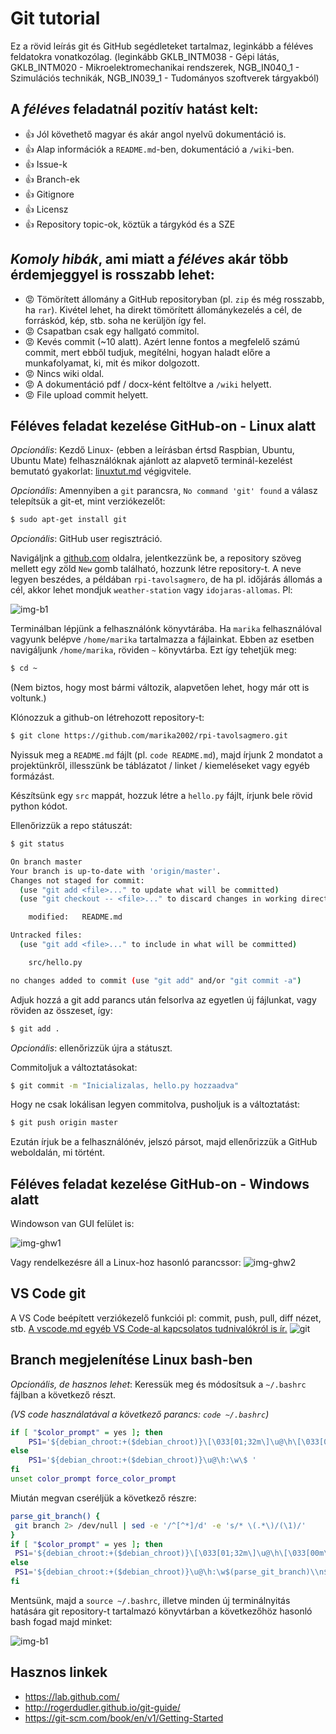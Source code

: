 # Git tutorial
Ez a rövid leírás git és GitHub segédleteket tartalmaz, leginkább a féléves feldatokra vonatkozólag. (leginkább GKLB_INTM038 - Gépi látás, GKLB_INTM020 - Mikroelektromechanikai rendszerek, NGB_IN040_1 - Szimulációs technikák, NGB_IN039_1 - Tudományos szoftverek tárgyakból)

## A *féléves* feladatnál pozitív hatást kelt:
- :+1: Jól követhető magyar és akár angol nyelvű dokumentáció is.
- :+1: Alap információk a `README.md`-ben, dokumentáció a `/wiki`-ben.
- :+1: Issue-k
- :+1: Branch-ek
- :+1: Gitignore
- :+1: Licensz
- :+1: Repository topic-ok, köztük a tárgykód és a SZE

## *Komoly hibák*, ami miatt a *féléves* akár több érdemjeggyel is rosszabb  lehet:
- :rage: Tömörített állomány a GitHub repositoryban (pl. `zip` és még rosszabb, ha `rar`). Kivétel lehet, ha direkt tömörített állománykezelés a cél, de forráskód, kép, stb. soha ne kerüljön így fel. 
- :rage: Csapatban csak egy hallgató commitol.
- :rage: Kevés commit (~10 alatt). Azért lenne fontos a megfelelő számú commit, mert ebből tudjuk, megítélni, hogyan haladt előre a munkafolyamat, ki, mit és mikor dolgozott.
- :rage: Nincs wiki oldal.
- :rage: A dokumentáció pdf / docx-ként feltöltve a `/wiki` helyett.
- :rage: File upload commit helyett.

## Féléves feladat kezelése GitHub-on - Linux alatt
*Opcionális*: Kezdő Linux- (ebben a leírásban értsd Raspbian, Ubuntu, Ubuntu Mate) felhasználóknak ajánlott az alapvető terminál-kezelést bemutató gyakorlat: [linuxtut.md](linuxtut.md) végigvitele.

*Opcionális*: Amennyiben a `git` parancsra, `No command 'git' found` a válasz telepítsük a git-et, mint verziókezelőt:

```bash
$ sudo apt-get install git
```

*Opcionális*: GitHub user regisztráció.

Navigáljnk a [github.com](https://github.com/) oldalra, jelentkezzünk be, a repository szöveg mellett egy zöld `New` gomb található, hozzunk létre repository-t. A neve legyen beszédes, a példában `rpi-tavolsagmero`, de ha pl. időjárás állomás a cél, akkor lehet mondjuk `weather-station` vagy `idojaras-allomas`. Pl:

![img-b1](img/repo01.png)

Terminálban lépjünk a felhasználónk könyvtárába. Ha `marika` felhasználóval vagyunk belépve `/home/marika` tartalmazza a fájlainkat. 
Ebben az esetben navigáljunk `/home/marika`, röviden `~` könyvtárba. Ezt így tehetjük meg:

```bash
$ cd ~
```

(Nem biztos, hogy most bármi változik, alapvetően lehet, hogy már ott is voltunk.)

Klónozzuk a github-on létrehozott repository-t:
```bash
$ git clone https://github.com/marika2002/rpi-tavolsagmero.git
```

Nyissuk meg a `README.md` fájlt (pl. `code README.md`), majd írjunk 2 mondatot a projektünkről, illesszünk be táblázatot / linket / kiemeléseket vagy egyéb formázást.

Készítsünk egy `src` mappát, hozzuk létre a `hello.py` fájlt, írjunk bele rövid python kódot.

Ellenőrizzük a repo státuszát:

``` bash
$ git status

On branch master
Your branch is up-to-date with 'origin/master'.
Changes not staged for commit:
  (use "git add <file>..." to update what will be committed)
  (use "git checkout -- <file>..." to discard changes in working directory)

	modified:   README.md

Untracked files:
  (use "git add <file>..." to include in what will be committed)

    src/hello.py

no changes added to commit (use "git add" and/or "git commit -a")
```

Adjuk hozzá a git add parancs után felsorlva az egyetlen új fájlunkat, vagy röviden az összeset, így:

``` bash
$ git add .
```

*Opcionális*: ellenőrizzük újra a státuszt.

Commitoljuk a változtatásokat:
``` bash
$ git commit -m "Inicializalas, hello.py hozzaadva"
```

Hogy ne csak lokálisan legyen commitolva, pusholjuk is a változtatást:
``` bash
$ git push origin master
```

Ezután írjuk be a felhasználónév, jelszó pársot, majd ellenőrizzük a GitHub weboldalán, mi történt.

## Féléves feladat kezelése GitHub-on - Windows alatt
Windowson van GUI felület is:

![img-ghw1](img/githubwin01.png)

Vagy rendelkezésre áll a Linux-hoz hasonló parancssor:
![img-ghw2](img/githubwin02.png)


## VS Code git
A VS Code beépített verziókezelő funkciói pl: commit, push, pull, diff nézet, stb. [A vscode.md egyéb VS Code-al kapcsolatos tudnivalókról is ír.](vscode.md)
![git](img/vsgit.png)

## Branch megjelenítése Linux bash-ben
*Opcionális, de hasznos lehet*: Keressük meg és módosítsuk a `~/.bashrc` fájlban a következő részt. 

*(VS code használatával a következő parancs: `code ~/.bashrc`)*

``` bash
if [ "$color_prompt" = yes ]; then
    PS1='${debian_chroot:+($debian_chroot)}\[\033[01;32m\]\u@\h\[\033[00m\]:\[\033[01;34m\]\w\[\033[00m\]\$ '
else
    PS1='${debian_chroot:+($debian_chroot)}\u@\h:\w\$ '
fi
unset color_prompt force_color_prompt
```

Miután megvan cseréljük a következő részre:

``` bash
parse_git_branch() {
 git branch 2> /dev/null | sed -e '/^[^*]/d' -e 's/* \(.*\)/(\1)/'
}
if [ "$color_prompt" = yes ]; then
 PS1='${debian_chroot:+($debian_chroot)}\[\033[01;32m\]\u@\h\[\033[00m\]:\[\033[01;34m\]\w\[\033[01;31m\]$(parse_git_branch)\[\033[00m\]\n\$ '
else
 PS1='${debian_chroot:+($debian_chroot)}\u@\h:\w$(parse_git_branch)\\n$ '
fi
``` 
Mentsünk, majd a `source ~/.bashrc`, illetve minden új terminálnyitás hatására git repository-t tartalmazó könyvtárban a következőhöz hasonló bash fogad majd minket:


![img-b1](img/bashrc01.png)


## Hasznos linkek
- https://lab.github.com/
- http://rogerdudler.github.io/git-guide/
- https://git-scm.com/book/en/v1/Getting-Started
